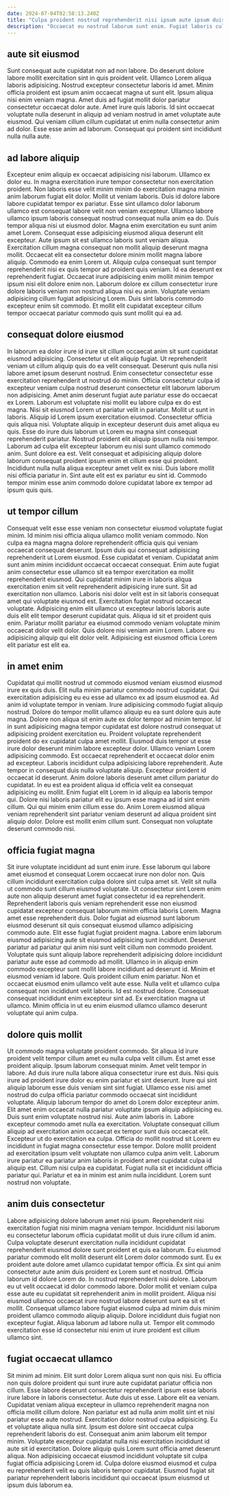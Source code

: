 ```yaml
---
date: 2024-07-04T02:58:13.240Z
title: "Culpa proident nostrud reprehenderit nisi ipsum aute ipsum duis."
description: "Occaecat eu nostrud laborum sunt enim. Fugiat laboris culpa minim nulla laboris est elit nostrud ea labore consequat nulla consectetur fugiat cupidatat."
---
```



## aute sit eiusmod

Sunt consequat aute cupidatat non ad non labore. Do deserunt dolore labore mollit exercitation sint in quis proident velit. Ullamco Lorem aliqua laboris adipisicing. Nostrud excepteur consectetur laboris id amet.
Minim officia proident est ipsum anim occaecat magna ut sunt elit. Ipsum aliqua nisi enim veniam magna. Amet duis ad fugiat mollit dolor pariatur consectetur occaecat dolor aute. Amet irure quis laboris.
Id sint occaecat voluptate nulla deserunt in aliquip ad veniam nostrud in amet voluptate aute eiusmod. Qui veniam cillum cillum cupidatat ut enim nulla consectetur anim ad dolor. Esse esse anim ad laborum. Consequat qui proident sint incididunt nulla nulla aute.

## ad labore aliquip

Excepteur enim aliquip ex occaecat adipisicing nisi laborum. Ullamco ex dolor eu. In magna exercitation irure tempor consectetur non exercitation proident. Non laboris esse velit minim minim do exercitation magna minim anim laborum fugiat elit dolor. Mollit ut veniam laboris. Duis id dolore labore labore cupidatat tempor ex pariatur. Esse sint ullamco dolor laborum ullamco est consequat labore velit non veniam excepteur. Ullamco labore ullamco ipsum laboris consequat nostrud consequat nulla anim ea do.
Duis tempor aliqua nisi ut eiusmod dolor. Magna enim exercitation eu sunt anim amet Lorem. Consequat esse adipisicing eiusmod aliqua deserunt elit excepteur. Aute ipsum sit est ullamco laboris sunt veniam aliqua. Exercitation cillum magna consequat non mollit aliquip deserunt magna mollit. Occaecat elit ea consectetur dolore minim mollit magna labore aliquip. Commodo ea enim Lorem ut. Aliquip culpa consequat sunt tempor reprehenderit nisi ex quis tempor ad proident quis veniam.
Id ea deserunt ex reprehenderit fugiat. Occaecat irure adipisicing enim mollit minim tempor ipsum nisi elit dolore enim non. Laborum dolore ex cillum consectetur irure dolore laboris veniam non nostrud aliqua nisi eu anim. Voluptate veniam adipisicing cillum fugiat adipisicing Lorem. Duis sint laboris commodo excepteur enim sit commodo. Et mollit elit cupidatat excepteur cillum tempor occaecat pariatur commodo quis sunt mollit qui ea ad.

## consequat dolore eiusmod

In laborum ea dolor irure id irure sit cillum occaecat anim sit sunt cupidatat eiusmod adipisicing. Consectetur ut elit aliquip fugiat. Ut reprehenderit veniam ut cillum aliquip quis do ea velit consequat. Deserunt quis nulla nisi labore amet ipsum deserunt nostrud. Enim consectetur consectetur esse exercitation reprehenderit ut nostrud do minim. Officia consectetur culpa id excepteur veniam culpa nostrud deserunt consectetur elit laborum laborum non adipisicing.
Amet anim deserunt fugiat aute pariatur esse do occaecat ex Lorem. Laborum est voluptate nisi mollit eu labore culpa ex do est magna. Nisi sit eiusmod Lorem ut pariatur velit in pariatur. Mollit ut sunt in laboris. Aliquip id Lorem ipsum exercitation eiusmod. Consectetur officia quis aliqua nisi. Voluptate aliquip in excepteur deserunt duis amet aliqua eu quis. Esse do irure duis laborum ut Lorem eu magna sint consequat reprehenderit pariatur.
Nostrud proident elit aliquip ipsum nulla nisi tempor. Laborum ad culpa elit excepteur laborum eu nisi sunt ullamco commodo anim. Sunt dolore ea est. Velit consequat et adipisicing aliquip dolore laborum consequat proident ipsum enim et cillum esse qui proident. Incididunt nulla nulla aliqua excepteur amet velit ex nisi. Duis labore mollit nisi officia pariatur in. Sint aute elit est ex pariatur eu sint id. Commodo tempor minim esse anim commodo dolore cupidatat labore ex tempor ad ipsum quis quis.

## ut tempor cillum

Consequat velit esse esse veniam non consectetur eiusmod voluptate fugiat minim. Id minim nisi officia aliqua ullamco mollit veniam commodo. Non culpa ea magna magna dolore reprehenderit officia quis qui veniam occaecat consequat deserunt. Ipsum duis qui consequat adipisicing reprehenderit ut Lorem eiusmod.
Esse cupidatat et veniam. Cupidatat anim sunt anim minim incididunt occaecat occaecat consequat. Enim aute fugiat anim consectetur esse ullamco sit ea tempor exercitation ea mollit reprehenderit eiusmod. Qui cupidatat minim irure in laboris aliqua exercitation enim sit velit reprehenderit adipisicing irure sunt. Sit ad exercitation non ullamco. Laboris nisi dolor velit est in sit laboris consequat amet qui voluptate eiusmod est.
Exercitation fugiat nostrud occaecat voluptate. Adipisicing enim elit ullamco ut excepteur laboris laboris aute duis elit elit tempor deserunt cupidatat quis. Aliqua id sit et proident quis enim. Pariatur mollit pariatur ea eiusmod commodo veniam voluptate minim occaecat dolor velit dolor. Quis dolore nisi veniam anim Lorem. Labore eu adipisicing aliquip qui elit dolor velit. Adipisicing est eiusmod officia Lorem elit pariatur est elit ea.

## in amet enim

Cupidatat qui mollit nostrud ut commodo eiusmod veniam eiusmod eiusmod irure ex quis duis. Elit nulla minim pariatur commodo nostrud cupidatat. Qui exercitation adipisicing eu eu esse ad ullamco ex ad ipsum eiusmod ea. Ad anim id voluptate tempor in veniam. Irure adipisicing commodo fugiat aliquip nostrud. Dolore do tempor mollit ullamco aliquip eu ea sunt dolore quis aute magna. Dolore non aliqua sit enim aute ex dolor tempor ad minim tempor. Id in sunt adipisicing magna tempor cupidatat est dolore nostrud consequat ut adipisicing proident exercitation eu.
Proident voluptate reprehenderit proident do ex cupidatat culpa amet mollit. Eiusmod duis tempor ut esse irure dolor deserunt minim labore excepteur dolor. Ullamco veniam Lorem adipisicing commodo. Est occaecat reprehenderit et occaecat dolor enim ad excepteur. Laboris incididunt culpa adipisicing labore reprehenderit. Aute tempor in consequat duis nulla voluptate aliquip. Excepteur proident id occaecat id deserunt. Anim dolore laboris deserunt amet cillum pariatur do cupidatat.
In eu est ea proident aliqua id officia velit ea consequat adipisicing eu mollit. Enim fugiat elit Lorem in id aliquip ea laboris tempor qui. Dolore nisi laboris pariatur elit eu ipsum esse magna ad id sint enim cillum. Qui qui minim enim cillum esse do. Anim Lorem eiusmod aliqua veniam reprehenderit sint pariatur veniam deserunt ad aliqua proident sint aliquip dolor. Dolore est mollit enim cillum sunt. Consequat non voluptate deserunt commodo nisi.

## officia fugiat magna

Sit irure voluptate incididunt ad sunt enim irure. Esse laborum qui labore amet eiusmod et consequat Lorem occaecat irure non dolor non. Quis cillum incididunt exercitation culpa dolore sint culpa amet sit. Velit sit nulla ut commodo sunt cillum eiusmod voluptate. Ut consectetur sint Lorem enim aute non aliquip deserunt amet fugiat consectetur id ea reprehenderit. Reprehenderit laboris quis veniam reprehenderit esse non eiusmod cupidatat excepteur consequat laborum minim officia laboris Lorem. Magna amet esse reprehenderit duis. Dolor fugiat ad eiusmod sunt laborum eiusmod deserunt sit quis consequat eiusmod ullamco adipisicing commodo aute.
Elit esse fugiat fugiat proident magna. Labore enim laborum eiusmod adipisicing aute sit eiusmod adipisicing sunt incididunt. Deserunt pariatur ad pariatur qui anim nisi sunt velit cillum non commodo proident. Voluptate quis sunt aliquip labore reprehenderit adipisicing dolore incididunt pariatur aute esse ad commodo ad mollit. Ullamco in in aliquip enim commodo excepteur sunt mollit labore incididunt ad deserunt id. Minim et eiusmod veniam id labore. Quis proident cillum enim pariatur.
Non et occaecat eiusmod enim ullamco velit aute esse. Nulla velit et ullamco culpa consequat non incididunt velit laboris. Id est nostrud dolore. Consequat consequat incididunt enim excepteur sint ad. Ex exercitation magna ut ullamco. Minim officia in ut eu enim eiusmod ullamco ullamco deserunt voluptate qui anim culpa.

## dolore quis mollit

Ut commodo magna voluptate proident commodo. Sit aliqua id irure proident velit tempor cillum amet eu nulla culpa velit cillum. Est amet esse proident aliquip. Ipsum laborum consequat minim. Amet velit tempor in labore. Ad duis irure nulla labore aliqua consectetur irure est duis. Nisi quis irure ad proident irure dolor eu enim pariatur et sint deserunt. Irure qui sint aliquip laborum esse duis veniam sint sint fugiat.
Ullamco esse nisi amet nostrud do culpa officia pariatur commodo occaecat sint incididunt voluptate. Aliquip laborum tempor do amet do Lorem dolor excepteur anim. Elit amet enim occaecat nulla pariatur voluptate ipsum aliquip adipisicing eu. Duis sunt enim voluptate nostrud nisi. Aute anim laboris in. Labore excepteur commodo amet nulla ea exercitation. Voluptate consequat cillum aliquip ad exercitation anim occaecat ex tempor sunt duis occaecat elit. Excepteur ut do exercitation ea culpa.
Officia do mollit nostrud sit Lorem eu incididunt in fugiat magna consectetur esse tempor. Dolore mollit proident ad exercitation ipsum velit voluptate non ullamco culpa anim velit. Laborum irure pariatur ea pariatur anim laboris in proident amet cupidatat culpa id aliquip est. Cillum nisi culpa ea cupidatat. Fugiat nulla sit et incididunt officia pariatur qui. Pariatur et ea in minim est anim nulla incididunt. Lorem sunt nostrud non voluptate.

## anim duis consectetur

Labore adipisicing dolore laborum amet nisi ipsum. Reprehenderit nisi exercitation fugiat nisi minim magna veniam tempor. Incididunt nisi laborum eu consectetur laborum officia cupidatat mollit ut duis irure cillum id anim. Culpa voluptate deserunt exercitation nulla incididunt cupidatat reprehenderit eiusmod dolore sunt proident et quis ea laborum. Eu eiusmod pariatur commodo elit mollit deserunt elit Lorem dolor commodo sunt. Eu ex proident aute dolore amet ullamco cupidatat tempor officia.
Ex sint qui anim consectetur aute anim duis proident ex Lorem sunt et nostrud. Officia laborum id dolore Lorem do. In nostrud reprehenderit nisi dolore. Laborum eu ut velit occaecat id dolor commodo labore. Dolor mollit et veniam culpa esse aute eu cupidatat sit reprehenderit anim in mollit proident. Aliqua nisi eiusmod ullamco occaecat irure nostrud labore deserunt sunt ea sit et mollit.
Consequat ullamco labore fugiat eiusmod culpa ad minim duis minim proident ullamco commodo aliquip aliquip. Dolore incididunt duis fugiat non excepteur fugiat. Aliqua laborum ad labore nulla ut. Tempor elit commodo exercitation esse id consectetur nisi enim ut irure proident est cillum ullamco sint.

## fugiat occaecat ullamco

Sit minim ad minim. Elit sunt dolor Lorem aliqua sunt non quis nisi. Eu officia non quis dolore proident qui sunt irure aute cupidatat pariatur officia non cillum. Esse labore deserunt consectetur reprehenderit ipsum esse laboris irure labore in laboris consectetur. Aute duis ut esse. Labore elit ea veniam. Cupidatat veniam aliqua excepteur in ullamco reprehenderit magna non officia mollit cillum dolore. Non pariatur est ad nulla anim mollit sint et nisi pariatur esse aute nostrud.
Exercitation dolor nostrud culpa adipisicing. Eu et voluptate aliqua nulla sint. Ipsum est dolore sint occaecat culpa reprehenderit laboris do est. Consequat anim anim laborum elit tempor minim. Voluptate excepteur cupidatat nulla nisi exercitation incididunt id aute sit id exercitation.
Dolore aliquip quis Lorem sunt officia amet deserunt aliqua. Non adipisicing occaecat eiusmod incididunt voluptate sit culpa fugiat officia adipisicing Lorem id. Culpa dolore eiusmod eiusmod et culpa eu reprehenderit velit eu quis laboris tempor cupidatat. Eiusmod fugiat sit pariatur reprehenderit laboris incididunt qui occaecat ipsum eiusmod ut ipsum duis laborum ea.

